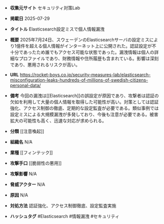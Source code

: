 - **収集元サイト**
セキュリティ対策Lab

- **掲載日**
2025-07-29

- **タイトル**
Elasticsearch設定ミスで個人情報漏洩

- **概要**
2025年7月24日、スウェーデンのElasticsearchサーバの設定ミスにより1億件を超える個人情報がインターネット上に公開された。認証設定が不十分であったため誰でもアクセス可能な状態であった。漏洩情報は個人の詳細なプロファイルであり、財務情報や住所履歴も含まれている。影響は深刻であり、悪用されるリスクが高い。

- **URL**
https://rocket-boys.co.jp/security-measures-lab/elasticsearch-misconfiguration-leaks-hundreds-of-millions-of-swedish-citizens-personal-data/

- **備考**
今回の漏洩は[[Elasticsearch]]の誤設定が原因であり、攻撃者は認証の欠如を利用して大量の個人情報を取得した可能性が高い。対策としては認証強化、アクセス制御の徹底、定期的な設定監査が必要である。類似事例では設定ミスによる大規模漏洩が多発しており、今後も注意が必要である。被害拡大の可能性も高く、迅速な対応が求められる。

- **分類**
[[注意喚起]]

- **組織名**
N/A

- **業種**
[[フィンテック]]

- **攻撃手口**
[[脆弱性の悪用]]

- **攻撃影響**
N/A

- **脅威アクター**
N/A

- **原因**
N/A

- **対処方法**
認証強化、アクセス制御徹底、設定監査実施

- **ハッシュタグ**
#Elasticsearch #情報漏洩 #セキュリティ
